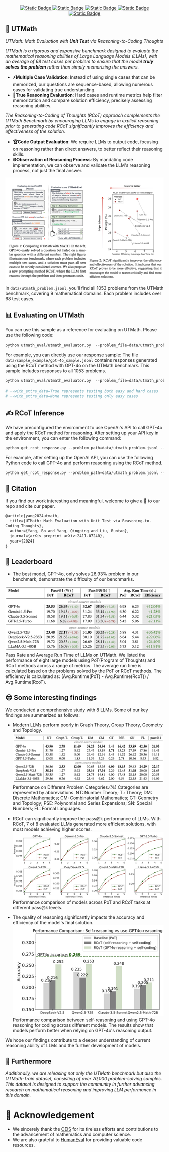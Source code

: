 
<p align="center">
    <a href="https://arxiv.org/abs/2411.07240">
        <img alt="Static Badge" src="https://img.shields.io/badge/📃Paper ArXiv-red">
    </a>
    <a href="https://github.com/UTMathGroup/UTMath">
        <img alt="Static Badge" src="https://img.shields.io/badge/😺GitHub UTMath-darkgreen">
    </a>
    <a href="https://huggingface.co/datasets/UTMath/UTMath">
        <img alt="Static Badge" src="https://img.shields.io/badge/🤗HFDataset UTMath-yellow">
    </a>
    <a href="https://huggingface.co/datasets/UTMath/UTMath_Train">
        <img alt="Static Badge" src="https://img.shields.io/badge/🤗HFDataset UTMath_Train-yellow">
    </a>
    <a href="https://huggingface.co/datasets/UTMath/UTMath_Train">
        <img alt="Static Badge" src="https://img.shields.io/badge/🚀Home Page-blue">
    </a> 
</p>


## 📄 UTMath
*UTMath: Math Evaluation with **Unit Test** via Reasoning-to-Coding Thoughts*

*UTMath is a rigorous and expansive benchmark designed to evaluate the mathematical reasoning abilities of Large Language Models (LLMs), with an average of 68 test cases per problem to ensure that the model **truly solves the problem** rather than simply memorizing the answers.*
<ul>
    <li><b>⚡️Multiple Case Validation</b>: Instead of using single cases that can be memorized, our questions are sequence-based, allowing numerous cases for validating true understanding.</li>
    <li><b>🔧True Reasoning Evaluation</b>: Hard cases and runtime metrics help filter memorization and compare solution efficiency, precisely assessing reasoning abilities.</li>
</ul>

*The Reasoning-to-Coding of Thoughts (RCoT) approach complements the UTMath Benchmark by encouraging LLMs to engage in explicit reasoning prior to generating code.RCoT significantly improves the efficiency and effectiveness of the solution.*
<ul>
    <li><b>🏆Code Output Evaluation</b>: We require LLMs to output code, focusing on reasoning rather than direct answers, to better reflect their reasoning skills.</li>
    <li><b>🌐Observation of Reasoning Process</b>: By mandating code implementation, we can observe and validate the LLM's reasoning process, not just the final answer.</li>
</ul>


![overview](./pic/overview.png)

In `data/utmath_problem.jsonl`, you'll find all 1053 problems from the UTMath benchmark, covering 9 mathematical domains. Each problem includes over 68 test cases.

## 📊 Evaluating on UTMath

You can use this sample as a reference for evaluating on UTMath. Please use the following code:
```python
python utmath_eval/utmath_evaluator.py  --problem_file=data/utmath_problem.jsonl --sample_file={your_sample_file_path}
```

For example, you can directly use our response sample:
The file `data/sample_example/gpt-4o_sample.jsonl` contains responses generated using the RCoT method with GPT-4o on the UTMath benchmark. This sample includes responses to all 1053 problems.
```python
python utmath_eval/utmath_evaluator.py  --problem_file=data/utmath_problem.jsonl --sample_file=data/sample_example/gpt-4o_sample.jsonl

# --with_extra_data=True represents testing both easy and hard cases
# --with_extra_data=None represents testing only easy cases
```

## ✍️ RCoT Inference
We have preconfigured the environment to use OpenAI's API to call GPT-4o and apply the RCoT method for reasoning. After setting up your API key in the environment, you can enter the following command:
```python
python get_rcot_response.py --problem_path=data/utmath_problem.jsonl --save_path={your_save_file_path} --model_name={your_llm_name}
```
For example, after setting up the OpenAI API, you can use the following Python code to call GPT-4o and perform reasoning using the RCoT method.
```python
python get_rcot_response.py --problem_path=data/utmath_problem.jsonl --save_path=data/sample_exapmle/gpt-4o_test.jsonl --model_name=gpt-4o-2024-08-06
```

## 💬 Citation
If you find our work interesting and meaningful, welcome to give a 🌟 to our repo and cite our paper.
```
@article{yang2024utmath,
  title={UTMath: Math Evaluation with Unit Test via Reasoning-to-Coding Thoughts},
  author={Yang, Bo and Yang, Qingping and Liu, Runtao},
  journal={arXiv preprint arXiv:2411.07240},
  year={2024}
}
```

## 🥇 Leaderboard
- The best model, GPT-4o, only solves 26.93\% problem in our benchmark, demonstrate the difficulty of our benchmarks.

![Leaderboard](./pic/leaderboard.png)
Pass Rate and Average Run Time of LLMs on UTMath. We listed the performance of eight large models using PoT(Program of Thoughts) and RCoT methods across a range of metrics. The average run time is calculated based on the problems solved by the PoT or RCoT methods. The efficiency is calculated as: (Avg.Runtime(PoT) - Avg.Runtime(RcoT)) / Avg.Runtime(RcoT).

## 😎 Some interesting findings
We conducted a comprehensive study with 8 LLMs. Some of our key findings are summarized as follows:

- Modern LLMs perform poorly in Graph Theory, Group Theory, Geometry and Topology.
![performance on different problemd categories](./pic/performance_on_different_problems_categories.png)
Performance on Different Problem Categories.(%) Categories are represented by abbreviations. NT: Number Theory; T.: Theory; DM: Discrete Mathematics; CM: Combinatorial Mathematics; GT: Geometry and Topology; PSE: Polynomial and Series Expansions; SN: Special Numbers; FL: Formal Languages.

- RCoT can significantly improve the pass@k performance of LLMs. With RCoT, 7 of 8 evaluated LLMs generated more efficient solutions, with most models achieving higher scores.
![pass@k](./pic/pass_k.png)
Performance comparison of models across PoT and RCoT tasks at different pass@k levels.

- The quality of reasoning significantly impacts the accuracy and efficiency of the model's final solution.
![self-reasoning](./pic/self-reasoning.png)
Performance comparison between self-reasoning and using GPT-4o reasoning for coding across different models. The results show that models perform better when relying on GPT-4o's reasoning output.

We hope our findings contribute to a deeper understanding of current reasoning ability of LLMs and the further development of models.

## 👀 Furthermore
*Additionally, we are releasing not only the UTMath benchmark but also the UTMath-Train dataset, consisting of over 70,000 problem-solving samples. This dataset is designed to support the community in further advancing research on mathematical reasoning and improving LLM performance in this domain.*

# 🥰 Acknowledgement
- We sincerely thank the [OEIS](https://oeis.org/wiki/Welcome) for its tireless efforts and contributions to the advancement of mathematics and computer science.
- We are also grateful to [HumanEval](https://github.com/openai/human-eval) for providing valuable code resources. 
